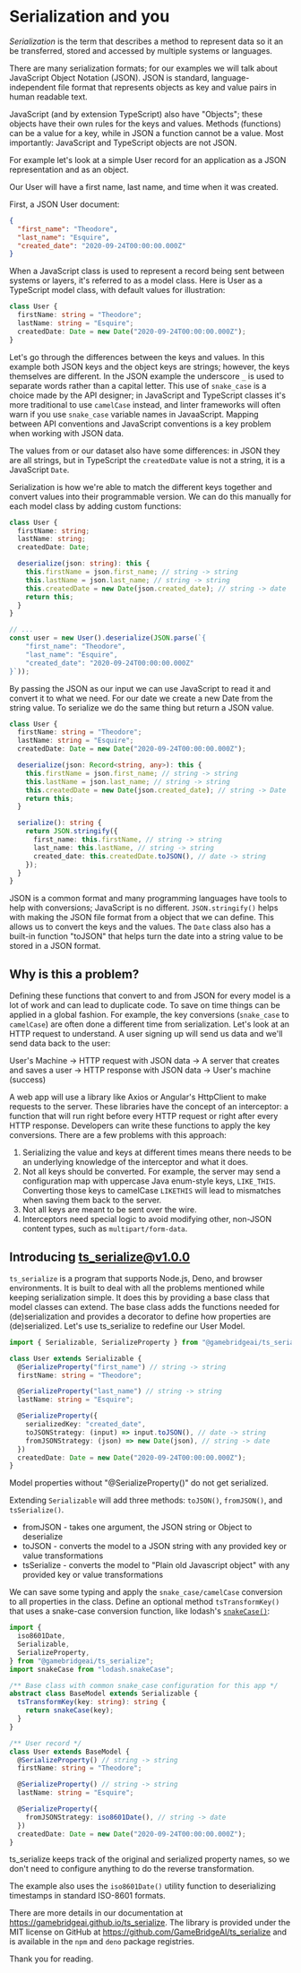 # Serialization and you

_Serialization_ is the term that describes a method to represent data so it an
be transferred, stored and accessed by multiple systems or languages.

There are many serialization formats; for our examples we will talk about
JavaScript Object Notation (JSON). JSON is standard, language-independent file
format that represents objects as key and value pairs in human readable text.

JavaScript (and by extension TypeScript) also have "Objects"; these objects have
their own rules for the keys and values. Methods (functions) can be a value for
a key, while in JSON a function cannot be a value. Most importantly: JavaScript
and TypeScript objects are not JSON.

For example let's look at a simple User record for an application as a JSON
representation and as an object.

Our User will have a first name, last name, and time when it was created.

First, a JSON User document:

```json
{
  "first_name": "Theodore",
  "last_name": "Esquire",
  "created_date": "2020-09-24T00:00:00.000Z"
}
```

When a JavaScript class is used to represent a record being sent between systems
or layers, it's referred to as a model class. Here is User as a TypeScript model
class, with default values for illustration:

```ts
class User {
  firstName: string = "Theodore";
  lastName: string = "Esquire";
  createdDate: Date = new Date("2020-09-24T00:00:00.000Z");
}
```

Let's go through the differences between the keys and values. In this example
both JSON keys and the object keys are strings; however, the keys themselves are
different. In the JSON example the underscore `_` is used to separate words
rather than a capital letter. This use of `snake_case` is a choice made by the
API designer; in JavaScript and TypeScript classes it's more traditional to use
`camelCase` instead, and linter frameworks will often warn if you use
`snake_case` variable names in JavaaScript. Mapping between API conventions and
JavaScript conventions is a key problem when working with JSON data.

The values from or our dataset also have some differences: in JSON they are all
strings, but in TypeScript the `createdDate` value is not a string, it is a
JavaScript `Date`.

Serialization is how we're able to match the different keys together and convert
values into their programmable version. We can do this manually for each model
class by adding custom functions:

```ts
class User {
  firstName: string;
  lastName: string;
  createdDate: Date;

  deserialize(json: string): this {
    this.firstName = json.first_name; // string -> string
    this.lastName = json.last_name; // string -> string
    this.createdDate = new Date(json.created_date); // string -> date
    return this;
  }
}

// ...
const user = new User().deserialize(JSON.parse(`{
    "first_name": "Theodore",
    "last_name": "Esquire",
    "created_date": "2020-09-24T00:00:00.000Z"
}`));
```

By passing the JSON as our input we can use JavaScript to read it and convert it
to what we need. For our date we create a new Date from the string value. To
serialize we do the same thing but return a JSON value.

```ts
class User {
  firstName: string = "Theodore";
  lastName: string = "Esquire";
  createdDate: Date = new Date("2020-09-24T00:00:00.000Z");

  deserialize(json: Record<string, any>): this {
    this.firstName = json.first_name; // string -> string
    this.lastName = json.last_name; // string -> string
    this.createdDate = new Date(json.created_date); // string -> Date
    return this;
  }

  serialize(): string {
    return JSON.stringify({
      first_name: this.firstName, // string -> string
      last_name: this.lastName, // string -> string
      created_date: this.createdDate.toJSON(), // date -> string
    });
  }
}
```

JSON is a common format and many programming languages have tools to help with
conversions; JavaScript is no different. `JSON.stringify()` helps with making
the JSON file format from a object that we can define. This allows us to convert
the keys and the values. The `Date` class also has a built-in function "toJSON"
that helps turn the date into a string value to be stored in a JSON format.

## Why is this a problem?

Defining these functions that convert to and from JSON for every model is a lot
of work and can lead to duplicate code. To save on time things can be applied in
a global fashion. For example, the key conversions (`snake_case` to `camelCase`)
are often done a different time from serialization. Let's look at an HTTP
request to understand. A user signing up will send us data and we'll send data
back to the user:

User's Machine -> HTTP request with JSON data -> A server that creates and saves
a user -> HTTP response with JSON data -> User's machine (success)

A web app will use a library like Axios or Angular's HttpClient to make requests
to the server. These libraries have the concept of an interceptor: a function
that will run right before every HTTP request or right after every HTTP
response. Developers can write these functions to apply the key conversions.
There are a few problems with this approach:

1. Serializing the value and keys at different times means there needs to be an
   underlying knowledge of the interceptor and what it does.
2. Not all keys should be converted. For example, the server may send a
   configuration map with uppercase Java enum-style keys, `LIKE_THIS`.
   Converting those keys to camelCase `LIKETHIS` will lead to mismatches when
   saving them back to the server.
3. Not all keys are meant to be sent over the wire.
4. Interceptors need special logic to avoid modifying other, non-JSON content
   types, such as `multipart/form-data`.

## Introducing ts_serialize@v1.0.0

`ts_serialize` is a program that supports Node.js, Deno, and browser
environments. It is built to deal with all the problems mentioned while keeping
serialization simple. It does this by providing a base class that model classes
can extend. The base class adds the functions needed for (de)serialization and
provides a decorator to define how properties are (de)serialized. Let's use
ts_serialize to redefine our User Model.

```ts
import { Serializable, SerializeProperty } from "@gamebridgeai/ts_serialize";

class User extends Serializable {
  @SerializeProperty("first_name") // string -> string
  firstName: string = "Theodore";

  @SerializeProperty("last_name") // string -> string
  lastName: string = "Esquire";

  @SerializeProperty({
    serializedKey: "created_date",
    toJSONStrategy: (input) => input.toJSON(), // date -> string
    fromJSONStrategy: (json) => new Date(json), // string -> date
  })
  createdDate: Date = new Date("2020-09-24T00:00:00.000Z");
}
```

Model properties without "@SerializeProperty()" do not get serialized.

Extending `Serializable` will add three methods: `toJSON()`, `fromJSON()`, and
`tsSerialize()`.

- fromJSON - takes one argument, the JSON string or Object to deserialize
- toJSON - converts the model to a JSON string with any provided key or value
  transformations
- tsSerialize - converts the model to "Plain old Javascript object" with any
  provided key or value transformations

We can save some typing and apply the `snake_case/camelCase` conversion to all
properties in the class. Define an optional method `tsTransformKey()` that uses
a snake-case conversion function, like lodash's
[`snakeCase()`](https://lodash.com/docs#snakeCase):

```ts
import {
  iso8601Date,
  Serializable,
  SerializeProperty,
} from "@gamebridgeai/ts_serialize";
import snakeCase from "lodash.snakeCase";

/** Base class with common snake_case configuration for this app */
abstract class BaseModel extends Serializable {
  tsTransformKey(key: string): string {
    return snakeCase(key);
  }
}

/** User record */
class User extends BaseModel {
  @SerializeProperty() // string -> string
  firstName: string = "Theodore";

  @SerializeProperty() // string -> string
  lastName: string = "Esquire";

  @SerializeProperty({
    fromJSONStrategy: iso8601Date(), // string -> date
  })
  createdDate: Date = new Date("2020-09-24T00:00:00.000Z");
}
```

ts_serialize keeps track of the original and serialized property names, so we
don't need to configure anything to do the reverse transformation.

The example also uses the `iso8601Date()` utility function to deserializing
timestamps in standard ISO-8601 formats.

There are more details in our documentation at
https://gamebridgeai.github.io/ts_serialize. The library is provided under the
MIT license on GitHub at https://github.com/GameBridgeAI/ts_serialize and is
available in the `npm` and `deno` package registries.

Thank you for reading.
